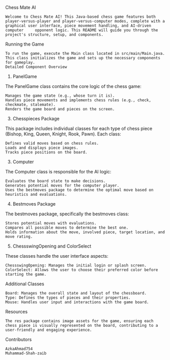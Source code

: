 Chess Mate AI

    Welcome to Chess Mate AI! This Java-based chess game features both player-versus-player and player-versus-computer modes, complete with a graphical user interface, piece movement handling, and AI-driven computer     opponent logic. This README will guide you through the project's structure, setup, and components.

Running the Game

    To run the game, execute the Main class located in src/main/Main.java. This class initializes the game and sets up the necessary components for gameplay.  
    Detailed Component Overview

1. PanelGame
   
The PanelGame class contains the core logic of the chess game:

    Manages the game state (e.g., whose turn it is).
    Handles piece movements and implements chess rules (e.g., check, checkmate, stalemate).
    Renders the game board and pieces on the screen.

3. Chesspieces Package

This package includes individual classes for each type of chess piece (Bishop, King, Queen, Knight, Rook, Pawn). Each class:

    Defines valid moves based on chess rules.
    Loads and displays piece images.
    Tracks piece positions on the board.

3. Computer

The Computer class is responsible for the AI logic:

    Evaluates the board state to make decisions.
    Generates potential moves for the computer player.
    Uses the bestmoves package to determine the optimal move based on heuristics and evaluations.

4. Bestmoves Package

The bestmoves package, specifically the bestmoves class:

    Stores potential moves with evaluations.
    Compares all possible moves to determine the best one.
    Holds information about the move, involved piece, target location, and move rating.

5. ChessswingOpening and ColorSelect

These classes handle the user interface aspects:

    ChessswingOpening: Manages the initial login or splash screen.
    ColorSelect: Allows the user to choose their preferred color before starting the game.

Additional Classes

    Board: Manages the overall state and layout of the chessboard.
    Type: Defines the types of pieces and their properties.
    Mouse: Handles user input and interactions with the game board.

Resources

    The res package contains image assets for the game, ensuring each chess piece is visually represented on the board, contributing to a user-friendly and engaging experience.

Contributors

    AzkaAhmad754
    Muhammad-Shah-zaib
